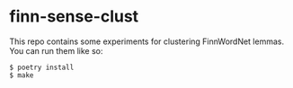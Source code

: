 # finn-sense-clust

This repo contains some experiments for clustering FinnWordNet lemmas. You can
run them like so:

    $ poetry install
    $ make
